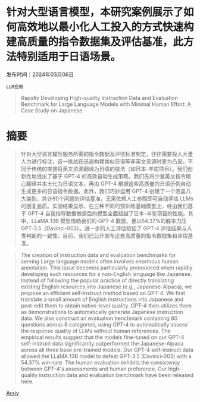 # 针对大型语言模型，本研究案例展示了如何高效地以最小化人工投入的方式快速构建高质量的指令数据集及评估基准，此方法特别适用于日语场景。

发布时间：2024年03月06日

`LLM应用`

> Rapidly Developing High-quality Instruction Data and Evaluation Benchmark for Large Language Models with Minimal Human Effort: A Case Study on Japanese

# 摘要

> 针对大型语言模型服务所需的指令数据及评估标准制定，往往需要投入大量人力进行标注，这一挑战在迅速构建类似日语等非英文资源时更为凸显。不同于传统的直接将英文资源翻译为日语的做法（如日本-羊驼项目），我们创新性地提出了基于 GPT-4 的高效自动生成策略。我们先将少量英文指令精心翻译并本土化为日语文本，再由 GPT-4 根据这些高质量的日语示例自动生成更多的日语指令数据。此外，我们巧妙运用 GPT-4 创建了一个涵盖八大类别、共计80个问题的评估基准，无需依赖人工参照即可自动评估 LLMs 的回复品质。实验结果显示，在三种不同的预训练基础模型上，经由我们基于 GPT-4 自我指导数据微调后的模型全面超越了日本-羊驼项目的性能。其中，LLaMA 13B 模型借助我们的 GPT-4 数据，更以54.37\%的胜率力压 GPT-3.5（Davinci-003）。进一步的人工评估验证了 GPT-4 评估结果与人类判断的一致性。目前，我们已公开发布这套高质量的指令数据集和评估基准。

> The creation of instruction data and evaluation benchmarks for serving Large language models often involves enormous human annotation. This issue becomes particularly pronounced when rapidly developing such resources for a non-English language like Japanese. Instead of following the popular practice of directly translating existing English resources into Japanese (e.g., Japanese-Alpaca), we propose an efficient self-instruct method based on GPT-4. We first translate a small amount of English instructions into Japanese and post-edit them to obtain native-level quality. GPT-4 then utilizes them as demonstrations to automatically generate Japanese instruction data. We also construct an evaluation benchmark containing 80 questions across 8 categories, using GPT-4 to automatically assess the response quality of LLMs without human references. The empirical results suggest that the models fine-tuned on our GPT-4 self-instruct data significantly outperformed the Japanese-Alpaca across all three base pre-trained models. Our GPT-4 self-instruct data allowed the LLaMA 13B model to defeat GPT-3.5 (Davinci-003) with a 54.37\% win-rate. The human evaluation exhibits the consistency between GPT-4's assessments and human preference. Our high-quality instruction data and evaluation benchmark have been released here.

[Arxiv](https://arxiv.org/abs/2403.03690)
